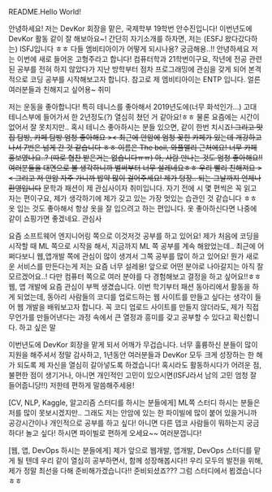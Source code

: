 README.Hello World!

안녕하세요! 저는 DevKor 회장을 맡은, 국제학부 19학번 안수진입니다! 이번년도에 DevKor 활동 같이 잘 해보아요~! 간단히 자기소개를 하자면, 저는 (ESFJ 왔다갔다하는) ISFJ입니다 ㅎㅎ 다들 엠비티아이가 어떻게 되시나용? 궁금해용..!!
안녕하세요 저는 이번에 새로 들어온 고형주라고 합니다! 컴퓨터학과 21학번이구요, 작년에 전공 관련된 공부를 전혀 하지 않았다가 지난 방학부터 점차 프로그래밍에 관심을 갖게 되어 본격적으로 코딩 공부를 시작해보고자 합니다. 참고로 제 엠비티아이는 ENTP 입니다. 얼른 여러분들과 친해지고 싶어용~
취미

저는 운동을 좋아합니다! 특히 테니스를 좋아해서 2019년도에(너무 화석인가…) 고대 테니스부에 들어가서 한 2년정도(?) 열심히 쳤던 거 같아요!ㅎㅎ 물론 요즘에는 시간이 없어서 잘 못치지만.. 혹시 테니스 좋아하시는 분들 있으면, 같이 한번 치시죠~~! 그리고 맛집 탐방, 카페 탐방 엄청 좋아해요 >< 최근에 안암에 엄청 꽂힌 카페가 있는데 개강하고나서 7번은 넘게 간 것 같습니다 ㅎㅎ 이름은 The boil, 와플앨리 근처에요! 너무 카페 홍보였나요..? (따로 협찬 받은거는 없습니다ㅠㅠ) 아, 사람 만나는 것도 엄청 좋아해요!! 여러분들을 대면으로 볼 생각하니까 벌써부터 너무 설레네요ㅎㅎ 우리 빨리 친해져요 >< 그리고 저 안암 자주 가니까 밥약 많이 걸어주세요! 제가 텅장.. 되는 그날까지 언제나 환영입니다~~
문학과 패션이 제 관심사이자 취미입니다. 자기 전에 시 몇 편씩은 꼭 읽고 자는 편이구요, 제가 생각하기에 제가 갖고 있는 가장 멋있는 습관인 것 같습니다 ㅎㅎ 옷 입는 것도 좋아해서 항상 옷을 잘 입으려고 하는 편입니다. 옷 좋아하신다면 나중에 같이 쇼핑가면 좋겠네요. 
관심사

요즘 소프트웨어 엔지니어링 쪽으로 이것저것 공부를 하고 있어요! 제가 처음에 코딩을 시작할 때 ML 쪽으로 시작을 해서, 지금까지 ML 쪽 공부를 계속 해왔었는데.. 최근에 어쩌다보니 웹,앱개발 쪽에 관심이 많이 생겨서 그쪽 공부를 많이 하고 있어요! 뭔가 새로운 서비스를 만든다는게 저는 요즘 너무 설레용! 앞으로 어떤 분야로 나아갈지는 아직 잘 모르겠어요..! 다만 컴퓨터 쪽으로 여러 분야를 다 경험해보고 결정을 하고 싶어요!!ㅎㅎ
웹, 앱 개발에 요즘 관심이 부쩍 생겼습니다. 이번 학기부터 패션 동아리에서 활동을 하게 되었는데, 동아리 사람들의 코디를 업로드하는 웹 사이트를 만들고 싶다는 생각이 들어 웹 개발을 배워보고자 합니다. 꼭 코디 업로드 사이트를 만들지 않더라도, 제가 직접 무언가를 만들어낸다는 과정 속에서 큰 열정과 흥미를 갖고 공부할 수 있다고 확신합니다. 
하고 싶은 말

이번년도에 DevKor 회장을 맡게 되서 어깨가 무겁습니다. 너무 훌륭하신 분들이 많이 지원을 해주셔서 정말 감사하고, 1년동안 여러분들과 DevKor 모두 크게 성장하는 한 해가 되도록 제 자신을 열심히 갈아넣도록 하겠습니다! 혹시라도 활동하시다가 어려운 점, 불편한 점이 생기거나, 아니면 개인적인 고민이 있으시면(ISFJ라서 남의 고민 엄청 잘 들어줍니당!!) 저한테 편하게 말씀해주세용!

[CV, NLP, Kaggle, 알고리즘 스터디를 하시는 분들에게] ML쪽 스터디 하시는 분들은 저를 많이 못보시겠지만.. 그래도 저는 안암에 있는 한 파이빌에 많이 붙어 있을거니까 공강시간이나 개인적으로 공부를 하고 싶다! 아니면 다른 뎁코 사람들이 뭐하는지 궁금하다! 놀고 싶다! 하시면 파이빌로 편하게 오세요~~ 여러분껍니다!

[웹, 앱, DevOps 하시는 분들에게] 제가 앞으로 웹개발, 앱개발, DevOps 스터디를 맡게 될 텐데 우리 같이 열심히 공부하면서, 함께 성장해봅시다!! 우리 모두의 발전을 위해, 제가 정말 최선을 다해 준비해가겠습니다!! 준비되셨죠??? 그럼 스터디에서 뵙겠습니다 ㅎㅎ

